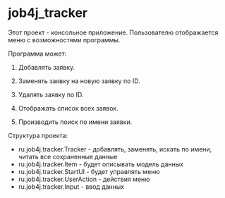 # job4j_tracker
Этот проект - консольное приложение. Пользователю отображается меню с возможностями программы.

Программа может:

1. Добавлять заявку.

2. Заменять заявку на новую заявку по ID.

3. Удалять заявку по ID.

4. Отображать список всех заявок.

5. Производить поиск по имени заявки.

Структура проекта:
 - ru.job4j.tracker.Tracker       - добавлять, заменять, искать по имени, читать все сохраненные данные
 - ru.job4j.tracker.Item          - будет описывать модель данных
 - ru.job4j.tracker.StartUI       - будет управлять меню
 - ru.job4j.tracker.UserAction    - действия меню
 - ru.job4j.tracker.Input         - ввод данных